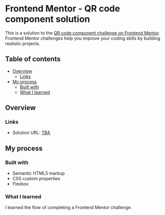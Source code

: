 # Frontend Mentor - QR code component solution

This is a solution to the [QR code component challenge on Frontend Mentor](https://www.frontendmentor.io/challenges/qr-code-component-iux_sIO_H). Frontend Mentor challenges help you improve your coding skills by building realistic projects.

## Table of contents

- [Overview](#overview)
  - [Links](#links)
- [My process](#my-process)
  - [Built with](#built-with)
  - [What I learned](#what-i-learned)

## Overview

### Links

- Solution URL: [TBA](https://github.com)

## My process

### Built with

- Semantic HTML5 markup
- CSS custom properties
- Flexbox

### What I learned

I learned the flow of completing a Frontend Mentor challenge.
